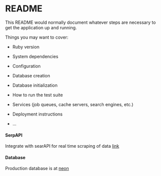 # README

This README would normally document whatever steps are necessary to get the
application up and running.

Things you may want to cover:

* Ruby version

* System dependencies

* Configuration

* Database creation

* Database initialization

* How to run the test suite

* Services (job queues, cache servers, search engines, etc.)

* Deployment instructions

* ...

#### SerpAPI
Integrate with searAPI for real time scraping of data [link](https://serpapi.com/users/sign_in)

#### Database
Production database is at [neon](https://console.neon.tech/app/projects)

